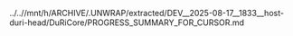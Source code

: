 ../..//mnt/h/ARCHIVE/.UNWRAP/extracted/DEV__2025-08-17__1833__host-duri-head/DuRiCore/PROGRESS_SUMMARY_FOR_CURSOR.md